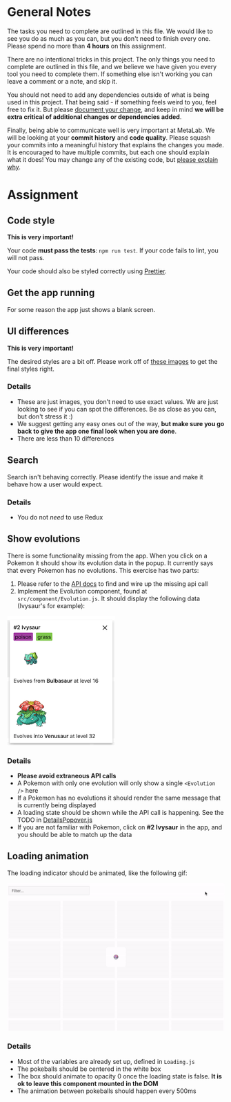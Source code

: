 # General Notes

The tasks you need to complete are outlined in this file. We would like to see you do as much as you can, but you don't need to finish every one. Please spend no more than **4 hours** on this assignment.

There are no intentional tricks in this project. The only things you need to complete are outlined in this file, and we believe we have given you every tool you need to complete them. If something else isn't working you can leave a comment or a note, and skip it. 

You should not need to add any dependencies outside of what is being used in this project. That being said - if something feels weird to you, feel free to fix it. But please [document your change](../notes.md), and keep in mind **we will be extra critical of additional changes or dependencies added**.

Finally, being able to communicate well is very important at MetaLab. We will be looking at your **commit history** and **code quality**. Please squash your commits into a meaningful history that explains the changes you made. It is encouraged to have multiple commits, but each one should explain what it does! You may change any of the existing code, but [please explain why](../notes.md).

# Assignment

## Code style
**This is very important!**

Your code **must pass the tests**: `npm run test`. If your code fails to lint, you will not pass.

Your code should also be styled correctly using [Prettier](https://prettier.io/docs/en/install.html).

## Get the app running
For some reason the app just shows a blank screen.

## UI differences
**This is very important!**

The desired styles are a bit off. Please work off of [these images](./styles.md) to get the final styles right.

### Details
- These are just images, you don't need to use exact values. We are just looking to see if you can spot the differences. Be as close as you can, but don't stress it :)
- We suggest getting any easy ones out of the way, **but make sure you go back to give the app one final look when you are done**.
- There are less than 10 differences

## Search
Search isn't behaving correctly. Please identify the issue and make it behave how a user would expect.

### Details
- You do not *need* to use Redux 

## Show evolutions
There is some functionality missing from the app. When you click on a Pokemon it should show its evolution data in the popup. It currently says that every Pokemon has no evolutions. This exercise has two parts:

1. Please refer to the
[API docs](./api.md) to find and wire up the missing api call 
2. Implement the Evolution component, found at `src/component/Evolution.js`. It should display the following data (Ivysaur's for example): 

![evolutions](./evolutions.png)

### Details
- **Please avoid extraneous API calls**
- A Pokemon with only one evolution will only show a single `<Evolution />` here
- If a Pokemon has no evolutions it should render the same message that is currently being displayed
- A loading state should be shown while the API call is happening. See the TODO in [DetailsPopover.js](../src/component/DetailsPopover.js)
- If you are not familiar with Pokemon, click on **#2 Ivysaur** in the app, and you should be able to match up the data

## Loading animation
The loading indicator should be animated, like the following gif:

![Loading](./loading.gif)

### Details
- Most of the variables are already set up, defined in `Loading.js`
- The pokeballs should be centered in the white box
- The box should animate to opacity 0 once the loading state is false. **It is ok to leave this component mounted in the DOM**
- The animation between pokeballs should happen every 500ms
